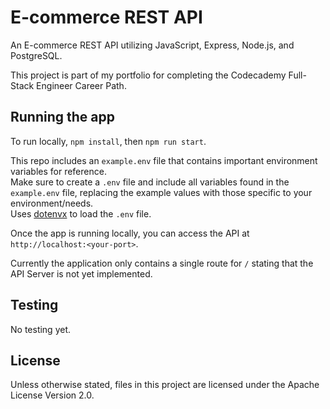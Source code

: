 # E-commerce REST API

An E-commerce REST API utilizing JavaScript, Express, Node.js, and PostgreSQL.

This project is part of my portfolio for completing the Codecademy Full-Stack Engineer Career Path.

## Running the app

To run locally, `npm install`, then `npm run start`.

This repo includes an `example.env` file that contains important environment variables for reference.  
Make sure to create a `.env` file and include all variables found in the `example.env` file, replacing the example values with those specific to your environment/needs.  
Uses [dotenvx](https://dotenvx.com/) to load the `.env` file.

Once the app is running locally, you can access the API at `http://localhost:<your-port>`.

Currently the application only contains a single route for `/` stating that the API Server is not yet implemented.

## Testing

No testing yet.

## License

Unless otherwise stated, files in this project are licensed under the Apache License Version 2.0.
